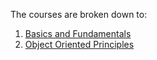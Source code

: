 The courses are broken down to:

1. [Basics and Fundamentals](./Basics.md)
2. [Object Oriented Principles](./ObjectOriented.md)